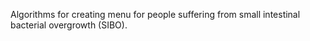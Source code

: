 Algorithms for creating menu for people suffering from small intestinal bacterial overgrowth (SIBO).
